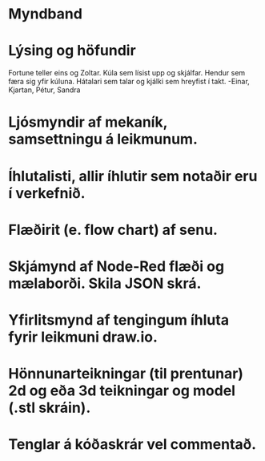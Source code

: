 # Myndband

# Lýsing og höfundir
Fortune teller eins og Zoltar. Kúla sem lísist upp og skjálfar. Hendur sem færa sig yfir kúluna. Hátalari sem talar og kjálki sem hreyfist í takt.
-Einar, Kjartan, Pétur, Sandra

# Ljósmyndir af mekaník, samsettningu á leikmunum.

# Íhlutalisti, allir íhlutir sem notaðir eru í verkefnið.

# Flæðirit (e. flow chart) af senu.

# Skjámynd af Node-Red flæði og mælaborði. Skila JSON skrá.

# Yfirlitsmynd af tengingum íhluta fyrir leikmuni draw.io.

# Hönnunarteikningar (til prentunar) 2d og eða 3d teikningar og model (.stl skráin).

# Tenglar á kóðaskrár vel commentað.
